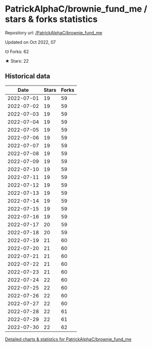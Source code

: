 # PatrickAlphaC/brownie_fund_me / stars & forks statistics

Repository url: [/PatrickAlphaC/brownie_fund_me](https://github.com/PatrickAlphaC/brownie_fund_me)

Updated on Oct 2022, 07

☋ Forks: 62

★ Stars: 22

## Historical data
| Date | Stars | Forks |
|------|-------|-------|
| 2022-07-01 | 19 | 59 | 
| 2022-07-02 | 19 | 59 | 
| 2022-07-03 | 19 | 59 | 
| 2022-07-04 | 19 | 59 | 
| 2022-07-05 | 19 | 59 | 
| 2022-07-06 | 19 | 59 | 
| 2022-07-07 | 19 | 59 | 
| 2022-07-08 | 19 | 59 | 
| 2022-07-09 | 19 | 59 | 
| 2022-07-10 | 19 | 59 | 
| 2022-07-11 | 19 | 59 | 
| 2022-07-12 | 19 | 59 | 
| 2022-07-13 | 19 | 59 | 
| 2022-07-14 | 19 | 59 | 
| 2022-07-15 | 19 | 59 | 
| 2022-07-16 | 19 | 59 | 
| 2022-07-17 | 20 | 59 | 
| 2022-07-18 | 20 | 59 | 
| 2022-07-19 | 21 | 60 | 
| 2022-07-20 | 21 | 60 | 
| 2022-07-21 | 21 | 60 | 
| 2022-07-22 | 21 | 60 | 
| 2022-07-23 | 21 | 60 | 
| 2022-07-24 | 22 | 60 | 
| 2022-07-25 | 22 | 60 | 
| 2022-07-26 | 22 | 60 | 
| 2022-07-27 | 22 | 60 | 
| 2022-07-28 | 22 | 61 | 
| 2022-07-29 | 22 | 61 | 
| 2022-07-30 | 22 | 62 | 


[Detailed charts & statistics for PatrickAlphaC/brownie_fund_me](https://reviewgithub.com/rep/PatrickAlphaC/brownie_fund_me)
